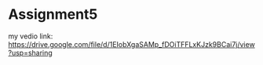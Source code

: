 # Assignment5
my vedio link: https://drive.google.com/file/d/1EIobXgaSAMp_fDOiTFFLxKJzk9BCai7j/view?usp=sharing
